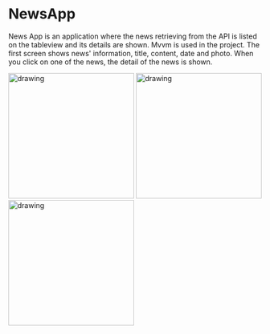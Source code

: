 # NewsApp

News App is an application where the news retrieving from the API is listed on the tableview and its details are shown. 
Mvvm is used in the project.
The first screen shows news' information, title, content, date and photo. 
When you click on one of the news, the detail of the news is shown.

<img src="https://github.com/aleynaisikdaglilar/NewsApplication/assets/58865367/d063a4bb-b4c6-4399-bebe-fdd65d91b7f9" alt="drawing" width="250"/>      
<img src="https://github.com/aleynaisikdaglilar/NewsApplication/assets/58865367/14493cd6-8297-4d52-80af-c6cf3b5d9a2b" alt="drawing" width="250"/>      
<img src="https://github.com/aleynaisikdaglilar/NewsApplication/assets/58865367/95d27122-9c68-4f5a-909a-9292611dd787" alt="drawing" width="250"/>
